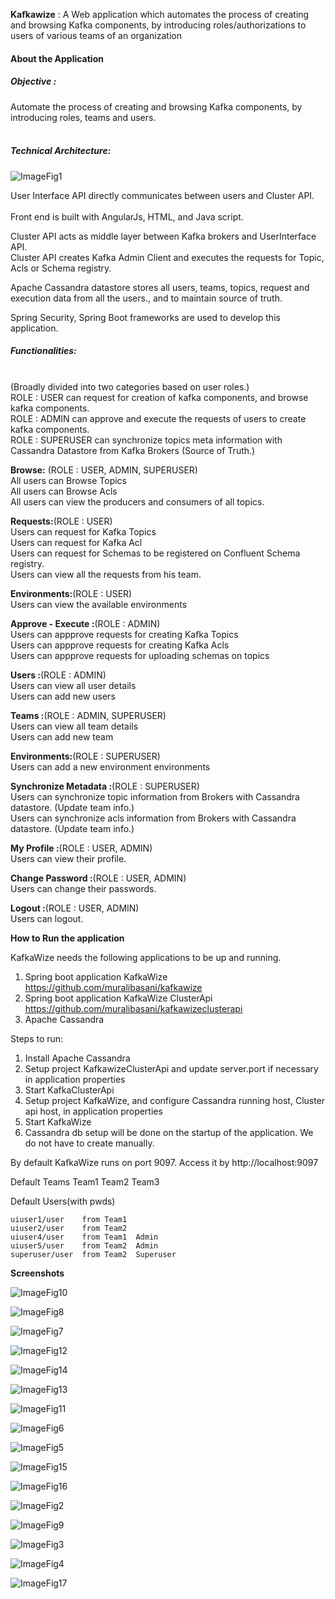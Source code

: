 <b>Kafkawize</b> : A Web application which automates the process of creating and browsing Kafka components, by introducing  roles/authorizations to users of various teams of an organization

<h4>About the Application</h4> 

<h5>Objective :</h5>
Automate the process of creating and browsing Kafka components, by introducing roles, teams and users.<br><br>

<h5>Technical Architecture:</h5>

![ImageFig1](https://github.com/muralibasani/kafkawize/blob/master/screenshots/arch.png)


User Interface API directly communicates between users and Cluster API.<br><br>
Front end is built with AngularJs, HTML, and Java script.<br>

Cluster API acts as middle layer between Kafka brokers and UserInterface API.<br>
Cluster API creates Kafka Admin Client and executes the requests for Topic, Acls or Schema registry.<br>

Apache Cassandra datastore stores all users, teams, topics, request and execution data from all the users., and to maintain source of truth.<br>

Spring Security, Spring Boot frameworks are used to develop this application.<br>

<h5>Functionalities:</h5><br> (Broadly divided into two categories based on user roles.)<br>
ROLE : USER  can request for creation of kafka components, and browse kafka components.<br>
ROLE : ADMIN  can approve and execute the requests of users to create kafka components.<br>
ROLE : SUPERUSER can synchronize topics meta information with Cassandra Datastore from Kafka Brokers (Source of Truth.)<br>

<b>Browse:</b> (ROLE : USER, ADMIN, SUPERUSER)<br>
All users can Browse Topics<br>
All users can Browse Acls<br>
All users can view the producers and consumers of all topics. <br>

<b>Requests:</b>(ROLE : USER)<br>
Users can request for Kafka Topics <br>
Users can request for Kafka Acl <br>
Users can request for Schemas to be registered on Confluent Schema registry. <br>
Users can view all the requests from his team. <br>

<b>Environments:</b>(ROLE : USER)<br>
Users can view the available environments <br>

<b>Approve - Execute :</b>(ROLE : ADMIN)<br>
Users can appprove requests for creating Kafka Topics <br>
Users can appprove requests for creating Kafka Acls <br>
Users can appprove requests for uploading schemas on topics<br>

<b>Users :</b>(ROLE : ADMIN)<br>
Users can view all user details <br>
Users can add new users <br>

<b>Teams :</b>(ROLE : ADMIN, SUPERUSER)<br>
Users can view all team details <br>
Users can add new team <br>

<b>Environments:</b>(ROLE : SUPERUSER)<br>
Users can add a new environment environments  <br>

<b>Synchronize Metadata :</b>(ROLE : SUPERUSER)<br>
Users can synchronize topic information from Brokers with Cassandra datastore. (Update team info.) <br>
Users can synchronize acls information from Brokers with Cassandra datastore. (Update team info.) <br>

<b>My Profile :</b>(ROLE : USER, ADMIN)<br>
Users can view their profile. <br>

<b>Change Password :</b>(ROLE : USER, ADMIN)<br>
Users can change their passwords. <br>

<b>Logout :</b>(ROLE : USER, ADMIN)<br>
Users can logout. <br>

<b>How to Run the application</b>

KafkaWize needs the following applications to be up and running.
1. Spring boot application KafkaWize https://github.com/muralibasani/kafkawize
2. Spring boot application KafkaWize ClusterApi https://github.com/muralibasani/kafkawizeclusterapi
3. Apache Cassandra

Steps to run:

1. Install Apache Cassandra
2. Setup project KafkawizeClusterApi and update server.port if necessary in application properties
3. Start KafkaClusterApi
4. Setup project KafkaWize, and configure Cassandra running host, Cluster api host, in application properties
5. Start KafkaWize
6. Cassandra db setup will be done on the startup of the application. We do not have to create manually.

By default KafkaWize runs on port 9097. Access it by http://localhost:9097

Default Teams
    Team1
    Team2
    Team3

Default Users(with pwds)
    
    uiuser1/user    from Team1
    uiuser2/user    from Team2
    uiuser4/user    from Team1  Admin
    uiuser5/user    from Team2  Admin
    superuser/user  from Team2  Superuser

<b>Screenshots</b>

![ImageFig10](https://github.com/muralibasani/kafkawize/blob/master/screenshots/login.JPG)

![ImageFig8](https://github.com/muralibasani/kafkawize/blob/master/screenshots/BrowseTopics.JPG)

![ImageFig7](https://github.com/muralibasani/kafkawize/blob/master/screenshots/BrowseAcls.JPG)

![ImageFig12](https://github.com/muralibasani/kafkawize/blob/master/screenshots/ProducersConsumers.JPG)

![ImageFig14](https://github.com/muralibasani/kafkawize/blob/master/screenshots/RequestTopic.JPG)

![ImageFig13](https://github.com/muralibasani/kafkawize/blob/master/screenshots/RequestACL.JPG)

![ImageFig11](https://github.com/muralibasani/kafkawize/blob/master/screenshots/MyRequests.JPG)

![ImageFig6](https://github.com/muralibasani/kafkawize/blob/master/screenshots/ApproveTopics.JPG)

![ImageFig5](https://github.com/muralibasani/kafkawize/blob/master/screenshots/ApproveACL.JPG)

![ImageFig15](https://github.com/muralibasani/kafkawize/blob/master/screenshots/SynchronizeAcls.JPG)

![ImageFig16](https://github.com/muralibasani/kafkawize/blob/master/screenshots/SynchronizeTopics.JPG)

![ImageFig2](https://github.com/muralibasani/kafkawize/blob/master/screenshots/AddCluster.JPG)

![ImageFig9](https://github.com/muralibasani/kafkawize/blob/master/screenshots/Environments.JPG)

![ImageFig3](https://github.com/muralibasani/kafkawize/blob/master/screenshots/AddTeam.JPG)

![ImageFig4](https://github.com/muralibasani/kafkawize/blob/master/screenshots/AddUser.JPG)

![ImageFig17](https://github.com/muralibasani/kafkawize/blob/master/screenshots/ActivityLog.JPG)
